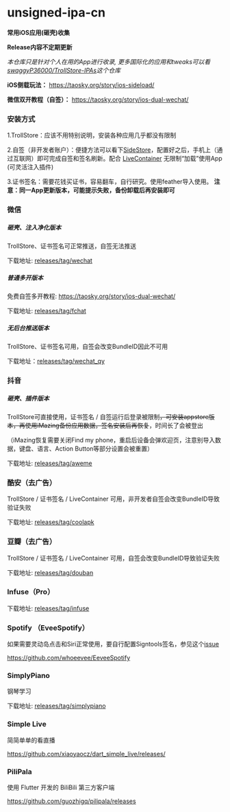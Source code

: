 # unsigned-ipa-cn
**常用iOS应用(砸壳)收集**

**Release内容不定期更新**

*本仓库只是针对个人在用的App进行收录, 更多国际化的应用和tweaks可以看[swaggyP36000/TrollStore-IPAs](https://github.com/swaggyP36000/TrollStore-IPAs)这个仓库*


**iOS侧载玩法：** https://taosky.org/story/ios-sideload/

**微信双开教程（自签）：** https://taosky.org/story/ios-dual-wechat/


### 安装方式

1.TrollStore：应该不用特别说明，安装各种应用几乎都没有限制


2.自签（非开发者账户）：便捷方法可以看下[SideStore](https://sidestore.io/)，配置好之后，手机上（通过互联网）即可完成自签和签名刷新。配合 [LiveContainer](https://github.com/khanhduytran0/LiveContainer) 无限制“加载”使用App (可灵活注入插件)


3.证书签名：需要花钱买证书，容易翻车，自行研究。使用feather导入使用。 **注意：同一App更新版本，可能提示失败，备份卸载后再安装即可**


### 微信

##### 砸壳、注入净化版本

TrollStore、证书签名可正常推送，自签无法推送

下载地址: [releases/tag/wechat](https://github.com/Taosky/trollstore-ipa-cn/releases/tag/wechat)

##### 普通多开版本

免费自签多开教程: https://taosky.org/story/ios-dual-wechat/

下载地址: [releases/tag/fchat](https://github.com/Taosky/trollstore-ipa-cn/releases/tag/fchat)

##### 无后台推送版本

TrollStore、证书签名可用，自签会改变BundleID因此不可用

下载地址：[releases/tag/wechat_qy](https://github.com/Taosky/trollstore-ipa-cn/releases/tag/wechat_qy)

### 抖音

##### 砸壳、插件版本

TrollStore可直接使用，证书签名 / 自签运行后登录被限制<del>，可安装appstore版本，再使用iMazing备份应用数据，签名安装后再恢复</del>，时间长了会被登出

（iMazing恢复需要关闭Find my phone，重启后设备会弹欢迎页，注意别导入数据，键盘、语言、Action Button等部分设置会被重置）

下载地址: [releases/tag/aweme](https://github.com/Taosky/trollstore-self-signed-ipa-cn/releases/tag/aweme)


### 酷安（去广告）

TrollStore / 证书签名 / LiveContainer 可用，非开发者自签会改变BundleID导致验证失败

下载地址: [releases/tag/coolapk](https://github.com/Taosky/unsigned-ipa-cn/releases/tag/coolapk)


### 豆瓣（去广告）

TrollStore / 证书签名 / LiveContainer 可用，自签会改变BundleID导致验证失败

下载地址: [releases/tag/douban](https://github.com/Taosky/unsigned-ipa-cn/releases/tag/douban)


### Infuse（Pro）

下载地址: [releases/tag/infuse](https://github.com/Taosky/unsigned-ipa-cn/releases/tag/infuse)



### Spotify （EveeSpotify）

如果需要灵动岛点击和Siri正常使用，要自行配置Signtools签名，参见这个[issue](https://github.com/whoeevee/EeveeSpotify/issues/32#issuecomment-2080750016)

https://github.com/whoeevee/EeveeSpotify


### SimplyPiano
钢琴学习

下载地址: [releases/tag/simplypiano](https://github.com/Taosky/unsigned-ipa-cn/releases/tag/simplypiano)


### Simple Live
简简单单的看直播

https://github.com/xiaoyaocz/dart_simple_live/releases/


### PiliPala
使用 Flutter 开发的 BiliBili 第三方客户端

https://github.com/guozhigq/pilipala/releases
